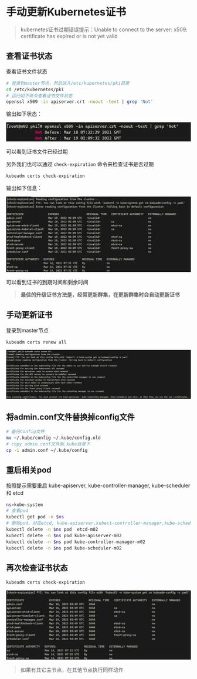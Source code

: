 # 手动更新Kubernetes证书

> kubernetes证书过期错误提示：Unable to connect to the server: x509: certificate has expired or is not yet valid

## 查看证书状态

查看证书文件状态

```bash
# 登录到master节点，然后进入/etc/kubernetes/pki目录
cd /etc/kubernetes/pki
# 运行如下命令查看证书文件状态
openssl x509 -in apiserver.crt -noout -text | grep 'Not'
```

输出如下状态：

![img](https://raw.githubusercontent.com/shibaoxi/shareimg/master/img/20220324111117.png)

可以看到证书文件已经过期

另外我们也可以通过 ```check-expiration``` 命令来检查证书是否过期

```bash
kubeadm certs check-expiration
```

输出如下信息：

![img](https://raw.githubusercontent.com/shibaoxi/shareimg/master/img/20220324114524.png)

可以看到证书的到期时间和剩余时间

>**最佳的升级证书方法是，经常更新群集，在更新群集时会自动更新证书**

## 手动更新证书

登录到master节点

```bash
kubeadm certs renew all
```

![img](https://raw.githubusercontent.com/shibaoxi/shareimg/master/img/20220324115027.png)

## 将admin.conf文件替换掉config文件

```bash
# 备份config文件
mv ~/.kube/config ~/.kube/config.old
# copy admin.conf文件到.kube目录下
cp -i admin.conf ~/.kube/config
```

## 重启相关pod

按照提示需要重启 kube-apiserver, kube-controller-manager, kube-scheduler 和 etcd

```bash
ns=kube-system
# 查看pod
kubectl get pod -n $ns
# 删除pod，对应etcd, kube-apiserver,kubect-controller-manager,kube-schedule
kubectl delete -n $ns pod  etcd-m02
kubectl delete -n $ns pod kube-apiserver-m02
kubectl delete -n $ns pod kube-controller-manager-m02
kubectl delete -n $ns pod kube-scheduler-m02
```

## 再次检查证书状态

```bash
kubeadm certs check-expiration
```

![img](https://raw.githubusercontent.com/shibaoxi/shareimg/master/img/20220324120634.png)

> 如果有其它主节点，在其他节点执行同样动作
